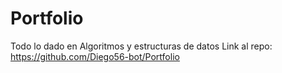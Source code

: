 # Portfolio
Todo lo dado en Algoritmos y estructuras de datos
Link al repo: https://github.com/Diego56-bot/Portfolio

